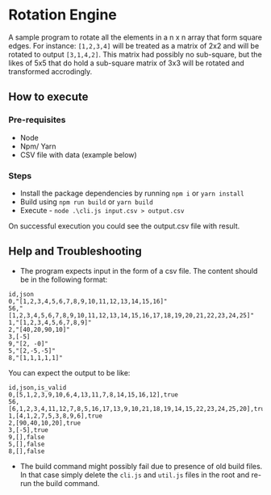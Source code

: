 # Rotation Engine

A sample program to rotate all the elements in a n x n array that form square edges. For instance: `[1,2,3,4]` will be treated as a matrix of 2x2 and will be rotated to output `[3,1,4,2]`. This matrix had possibly no sub-square, but the likes of 5x5 that do hold a sub-square matrix of 3x3 will be rotated and transformed accrodingly.

## How to execute
### Pre-requisites
- Node
- Npm/ Yarn
- CSV file with data (example below)

### Steps
- Install the package dependencies by running `npm i` or `yarn install`
- Build using `npm run build` or `yarn build`
- Execute - `node .\cli.js input.csv > output.csv`

On successful execution you could see the output.csv file with result.

## Help and Troubleshooting
- The program expects input in the form of a csv file. The content should be in the following format:
```
id,json
0,"[1,2,3,4,5,6,7,8,9,10,11,12,13,14,15,16]"
56,"[1,2,3,4,5,6,7,8,9,10,11,12,13,14,15,16,17,18,19,20,21,22,23,24,25]"
1,"[1,2,3,4,5,6,7,8,9]"
2,"[40,20,90,10]"
3,[-5]
9,"[2, -0]"
5,"[2,-5,-5]"
8,"[1,1,1,1,1]"
```

You can expect the output to be like:
```
id,json,is_valid
0,[5,1,2,3,9,10,6,4,13,11,7,8,14,15,16,12],true
56,[6,1,2,3,4,11,12,7,8,5,16,17,13,9,10,21,18,19,14,15,22,23,24,25,20],true
1,[4,1,2,7,5,3,8,9,6],true
2,[90,40,10,20],true
3,[-5],true
9,[],false
5,[],false
8,[],false
```

- The build command might possibly fail due to presence of old build files. In that case simply delete the `cli.js` and `util.js` files in the root and re-run the build command.
